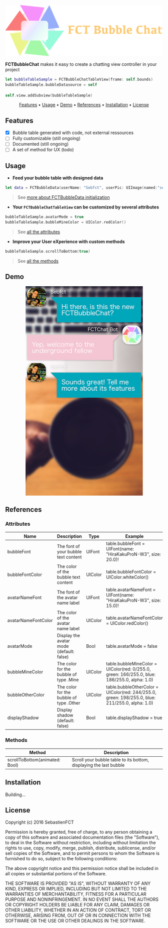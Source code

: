<p align="center">
  <img src="assets/logo@2x.png">
</p>

**FCTBubbleChat** makes it easy to create a chatting view controller in your project

```swift
let bubbleTableSample = FCTBubbleChatTableView(frame: self.bounds)
bubbleTableSample.bubbleDatasource = self
            
self.view.addSubview(bubbleTableSample)
```

<p align="center">
    <a href="#features">Features</a> • <a href="#usage">Usage</a> • <a href="#demo">Demo</a> • <a href="#references">References</a> • <a href="#installation">Installation</a> • <a href="#license">License</a>
</p>

## Features

- [x] Bubble table generated with code, not external ressources
- [ ] Fully customizable (still ongoing)
- [ ] Documented (still ongoing)
- [ ] A set of method for UX (todo)

## Usage

- **Feed your bubble table with designed data**

```swift
let data = FCTBubbleData(userName: "Sebfct", userPic: UIImage(named:"sebfct_avatar.jpg"), stringContent: "Hi there, is this the new FCTBubbleChat?", type: .Mine)
```

> See [more about FCTBubbleData initialization](#)

- **Your `FCTBubbleChatTableView` can be customized by several attributes**

```swift
bubbleTableSample.avatarMode = true
bubbleTableSample.bubbleMineColor = UIColor.redColor()
```

> See [all the attributes](#attributes)

- **Improve your User eXperience with custom methods**

```swift
bubbleTableSample.scrollToBottom(true)
```

> See [all the methods](#methods)

## Demo

<p align="center">
  <img src="assets/sample.png" />
</p>

## References

### Attributes

| Name                | Description                              | Type    | Example                                                                                         |
|---------------------|------------------------------------------|---------|-------------------------------------------------------------------------------------------------|
| bubbleFont          | The font of your bubble text content     | UIFont  | table.bubbleFont = UIFont(name: "HiraKakuProN-W3", size: 20.0)!                                 |
| bubbleFontColor     | The color of the bubble text content     | UIColor | table.bubbleFontColor = UIColor.whiteColor()                                                    |
| avatarNameFont      | The font of the avatar name label        | UIFont  | table.avatarNameFont = UIFont(name: "HiraKakuProN-W3", size: 15.0)!                             |
| avatarNameFontColor | The color of the avatar name label       | UIColor | table.avatarNameFontColor = UIColor.redColor()                                                  |
| avatarMode          | Display the avatar mode (default: false) | Bool    | table.avatarMode = false                                                                        |
| bubbleMineColor     | The color for the bubble of type .Mine   | UIColor | table.bubbleMineColor = UIColor(red: 0/255.0, green: 166/255.0, blue: 186/255.0, alpha: 1.0)    |
| bubbleOtherColor    | The color for the bubble of type .Other  | UIColor | table.bubbleOtherColor = UIColor(red: 244/255.0, green: 198/255.0, blue: 211/255.0, alpha: 1.0) |
| displayShadow       | Display shadow (default: false)          | Bool    | table.displayShadow = true                                                                      |

### Methods

| Method                         | Description                                                        |
|--------------------------------|--------------------------------------------------------------------|
| scrollToBottom(animated: Bool) | Scroll your bubble table to its bottom, displaying the last bubble |

## Installation

Building...

## License

Copyright (c) 2016 SebastienFCT

Permission is hereby granted, free of charge, to any person obtaining a copy
of this software and associated documentation files (the "Software"), to deal
in the Software without restriction, including without limitation the rights
to use, copy, modify, merge, publish, distribute, sublicense, and/or sell
copies of the Software, and to permit persons to whom the Software is
furnished to do so, subject to the following conditions:

The above copyright notice and this permission notice shall be included in all
copies or substantial portions of the Software.

THE SOFTWARE IS PROVIDED "AS IS", WITHOUT WARRANTY OF ANY KIND, EXPRESS OR
IMPLIED, INCLUDING BUT NOT LIMITED TO THE WARRANTIES OF MERCHANTABILITY,
FITNESS FOR A PARTICULAR PURPOSE AND NONINFRINGEMENT. IN NO EVENT SHALL THE
AUTHORS OR COPYRIGHT HOLDERS BE LIABLE FOR ANY CLAIM, DAMAGES OR OTHER
LIABILITY, WHETHER IN AN ACTION OF CONTRACT, TORT OR OTHERWISE, ARISING FROM,
OUT OF OR IN CONNECTION WITH THE SOFTWARE OR THE USE OR OTHER DEALINGS IN THE
SOFTWARE.
